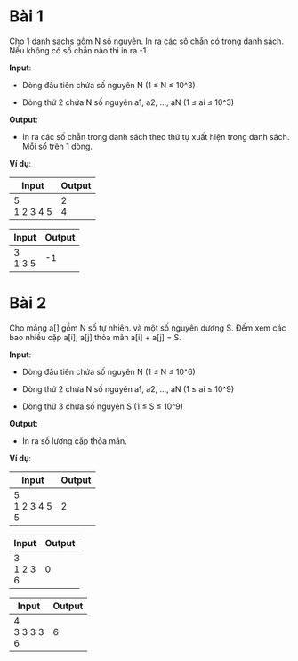 # Bài 1

Cho 1 danh sachs gồm N số nguyên.
In ra các số chẵn có trong danh sách. Nếu không có số chẵn nào thì in ra -1.

**Input**:

- Dòng đầu tiên chứa số nguyên N (1 ≤ N ≤ 10^3)

- Dòng thứ 2 chứa N số nguyên a1, a2, ..., aN (1 ≤ ai ≤ 10^3)

**Output**:

- In ra các số chẵn trong danh sách theo thứ tự xuất hiện trong danh sách. Mỗi số trên 1 dòng.

**Ví dụ**:

| Input | Output |
|-------|--------|
| 5<br>1 2 3 4 5 | 2<br>4 |

| Input | Output |
|-------|--------|
| 3<br>1 3 5 | -1 |

# Bài 2

Cho mảng a[] gồm N số tự nhiên. và một số nguyên dương S.
Đếm xem các bao nhiều cặp a[i], a[j] thỏa mãn a[i] + a[j] = S.

**Input**:

- Dòng đầu tiên chứa số nguyên N (1 ≤ N ≤ 10^6)

- Dòng thứ 2 chứa N số nguyên a1, a2, ..., aN (1 ≤ ai ≤ 10^9)

- Dòng thứ 3 chứa số nguyên S (1 ≤ S ≤ 10^9)

**Output**:

- In ra số lượng cặp thỏa mãn.

**Ví dụ**:

| Input | Output |
|-------|--------|
| 5<br>1 2 3 4 5<br>5 | 2 |

| Input | Output |
|-------|--------|
| 3<br>1 2 3<br>6 | 0 |

| Input | Output |
|-------|--------|
| 4<br>3 3 3 3<br>6 | 6 |
